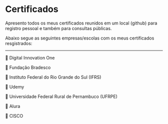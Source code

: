<h1>Certificados</h1>

<p>Apresento todos os meus certificados reunidos em um local (github) para registro pessoal e também para consultas públicas.</p>

<p>Abaixo segue as seguintes empresas/escolas com os meus certificados resgistrados:</p>

<hr>

<p>🔸 Digital Innovation One</p>
<p>🔹 Fundação Bradesco</p>
<p>🔸 Instituto Federal do Rio Grande do Sul (IFRS)</p>
<p>🔹 Udemy</p>
<p>🔸 Universidade Federal Rural de Pernambuco (UFRPE)</p>
<p>🔹 Alura</p>
<p>🔸 CISCO</p>
